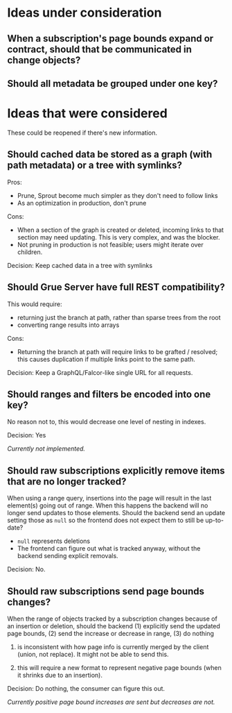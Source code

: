 # Ideas under consideration

## When a subscription's page bounds expand or contract, should that be communicated in change objects?

## Should all metadata be grouped under one key?

# Ideas that were considered

These could be reopened if there's new information.

## Should cached data be stored as a graph (with path metadata) or a tree with symlinks?

Pros:
  - Prune, Sprout become much simpler as they don't need to follow links
  - As an optimization in production, don't prune

Cons:
  - When a section of the graph is created or deleted, incoming links to that section may need updating. This is very complex, and was the blocker.
  - Not pruning in production is not feasible; users might iterate over children.

Decision: Keep cached data in a tree with symlinks

## Should Grue Server have full REST compatibility?

This would require:
- returning just the branch at path, rather than sparse trees from the root
- converting range results into arrays

Cons:
- Returning the branch at path will require links to be grafted / resolved; this causes duplication if multiple links point to the same path.

Decision: Keep a GraphQL/Falcor-like single URL for all requests.

## Should ranges and filters be encoded into one key?

No reason not to, this would decrease one level of nesting in indexes.

Decision: Yes

_Currently not implemented._

## Should raw subscriptions explicitly remove items that are no longer tracked?

When using a range query, insertions into the page will result in the last element(s) going out of range. When this happens the backend will no longer send updates to those elements. Should the backend send an update setting those as `null` so the frontend does not expect them to still be up-to-date?

- `null` represents deletions
- The frontend can figure out what is tracked anyway, without the backend sending explicit removals.

Decision: No.

## Should raw subscriptions send page bounds changes?

When the range of objects tracked by a subscription changes because of an insertion or deletion, should the backend (1) explicitly send the updated page bounds, (2) send the increase or decrease in range, (3) do nothing

1. is inconsistent with how page info is currently merged by the client (union, not replace). It might not be able to send this.

2. this will require a new format to represent negative page bounds (when it shrinks due to an insertion).

Decision: Do nothing, the consumer can figure this out.

_Currently positive page bound increases are sent but decreases are not._
